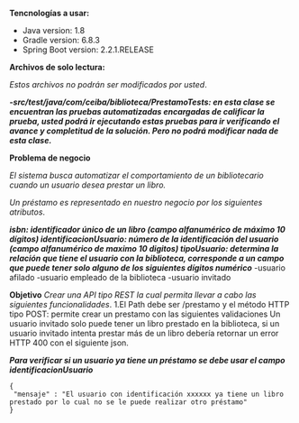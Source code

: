 **Tencnologías a usar:**

- Java version: 1.8
- Gradle version: 6.8.3
- Spring Boot version: 2.2.1.RELEASE

**Archivos de solo lectura:** 

*Estos archivos no podrán ser modificados por usted*.

***-src/test/java/com/ceiba/biblioteca/PrestamoTests: en esta clase se encuentran las pruebas automatizadas encargadas de calificar la prueba, usted podrá ir ejecutando estas pruebas para ir verificando el avance y completitud de la solución. Pero no podrá modificar nada de esta clase.***

**Problema de negocio**

*El sistema busca automatizar el comportamiento de un bibliotecario cuando un usuario desea prestar un libro.*

*Un préstamo es representado en nuestro negocio por los siguientes atributos*.

***isbn: identificador único de un libro (campo alfanumérico de máximo 10 dígitos)
identificacionUsuario: número de la identificación del usuario (campo alfanumérico de maximo 10 digitos)
tipoUsuario: determina la relación que tiene el usuario con la biblioteca, corresponde a un campo que puede tener solo alguno de los siguientes dígitos numérico***
-usuario afilado
-usuario empleado de la biblioteca
-usuario invitado


**Objetivo**
*Crear una API tipo REST la cual permita llevar a cabo las siguientes funcionalidades*.
1.El Path debe ser /prestamo y el método HTTP tipo POST: permite crear un prestamo con las siguientes validaciones
Un usuario invitado solo puede tener un libro prestado en la biblioteca, si un usuario invitado intenta prestar más de un libro debería retornar un error HTTP 400 con el siguiente json.

***Para verificar si un usuario ya tiene un préstamo se debe usar el campo identificacionUsuario***

    {
     "mensaje" : "El usuario con identificación xxxxxx ya tiene un libro prestado por lo cual no se le puede realizar otro préstamo"
    }
